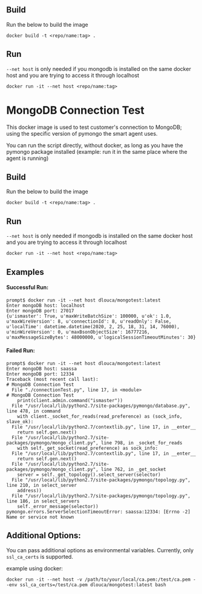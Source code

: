 

## Build
Run the below to build the image
```
docker build -t <repo/name:tag> .
```
## Run
`--net host` is only needed if you mongodb is installed on the same docker host and you are trying
to access it through localhost

```
docker run -it --net host <repo/name:tag>
```


# MongoDB Connection Test
This docker image is used to test customer's connection to MongoDB; using the specific version of pymongo the smart agent uses.

You can run the script directly, without docker, as long as you have the pymongo package installed (example: run it in the same place where the agent is running)

## Build
Run the below to build the image
```
docker build -t <repo/name:tag> .
```

## Run
`--net host` is only needed if mongodb is installed on the same docker host and you are trying to access it through localhost

```
docker run -it --net host <repo/name:tag>
```

## Examples

#### Successful Run:
```
prompt$ docker run -it --net host dlouca/mongotest:latest
Enter mongoDB host: localhost
Enter mongoDB port: 27017
{u'ismaster': True, u'maxWriteBatchSize': 100000, u'ok': 1.0, u'maxWireVersion': 8, u'connectionId': 8, u'readOnly': False, u'localTime': datetime.datetime(2020, 2, 25, 18, 31, 14, 76000), u'minWireVersion': 0, u'maxBsonObjectSize': 16777216, u'maxMessageSizeBytes': 48000000, u'logicalSessionTimeoutMinutes': 30}
```

#### Failed Run:
```
prompt$ docker run -it --net host dlouca/mongotest:latest
Enter mongoDB host: saassa
Enter mongoDB port: 12334
Traceback (most recent call last):
# MongoDB Connection Test
  File "./connectionTest.py", line 17, in <module>
# MongoDB Connection Test
    print(client.admin.command("ismaster"))
  File "/usr/local/lib/python2.7/site-packages/pymongo/database.py", line 478, in command
    with client._socket_for_reads(read_preference) as (sock_info, slave_ok):
  File "/usr/local/lib/python2.7/contextlib.py", line 17, in __enter__
    return self.gen.next()
  File "/usr/local/lib/python2.7/site-packages/pymongo/mongo_client.py", line 798, in _socket_for_reads
    with self._get_socket(read_preference) as sock_info:
  File "/usr/local/lib/python2.7/contextlib.py", line 17, in __enter__
    return self.gen.next()
  File "/usr/local/lib/python2.7/site-packages/pymongo/mongo_client.py", line 762, in _get_socket
    server = self._get_topology().select_server(selector)
  File "/usr/local/lib/python2.7/site-packages/pymongo/topology.py", line 210, in select_server
    address))
  File "/usr/local/lib/python2.7/site-packages/pymongo/topology.py", line 186, in select_servers
    self._error_message(selector))
pymongo.errors.ServerSelectionTimeoutError: saassa:12334: [Errno -2] Name or service not known
```

## Additional Options:

You can pass additional options as environmental variables.
Currently, only `ssl_ca_certs` is supported.

example using docker:
```
docker run -it --net host -v /path/to/your/local/ca.pem:/test/ca.pem --env ssl_ca_certs=/test/ca.pem dlouca/mongotest:latest bash
```








